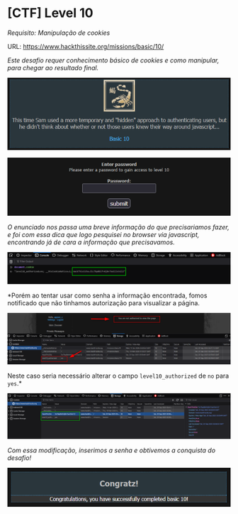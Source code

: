 
# [CTF] Level 10

*Requisito: Manipulação de cookies*

URL: https://www.hackthissite.org/missions/basic/10/

*Este desafio requer conhecimento básico de cookies e como manipular, para chegar ao resultado final.*

![screenshot](/hackthissite/basic/10/img/challenge.png)

![screenshot](/hackthissite/basic/10/img/challenge10.png)

*O enunciado nos passa uma breve informação do que precisariamos fazer, e foi com essa dica que logo pesquisei no browser via javascript, encontrando já de cara a informação que precisavamos.*

![screenshot](/hackthissite/basic/10/img/console.png)

*Porém ao tentar usar como senha a informação encontrada, fomos notificado que não tinhamos autorização para visualizar a página. 

![screenshot](/hackthissite/basic/10/img/block.png)

Neste caso seria necessário alterar o campo ```level10_authorized``` de ```no``` para ```yes```.*

![screenshot](/hackthissite/basic/10/img/cookies.png)

*Com essa modificação, inserimos a senha e obtivemos a conquista do desafio!*

![screenshot](/hackthissite/basic/10/img/congratz.png)
